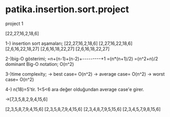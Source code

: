 # patika.insertion.sort.project
project 1

[22,27,16,2,18,6]

1-) insertion sort aşamaları;
[22,27,16,2,18,6]
[2,27,16,22,18,6]
[2,6,16,22,18,27]
[2,6,16,18,22,27]
[2,6,16,18,22,27]

2-)big-O gösterimi;
=n+(n-1)+(n-2)+---------+1
=(n*(n+1)/2)
=(n^2+n)/2
dominant Big-O notation;
O(n^2)

3-)time complexity;
-> best case= O(n^2)
-> average case= O(n^2)
-> worst case= O(n^2)

4-) n(18)=5'tir.
1<5<6 ara değer olduğundan average case'e girer.

->[7,3,5,8,2,9,4,15,6]

[2,3,5,8,7,9,4,15,6]
[2,3,5,8,7,9,4,15,6]
[2,3,4,8,7,9,5,15,6]
[2,3,4,5,7,9,8,15,6]
